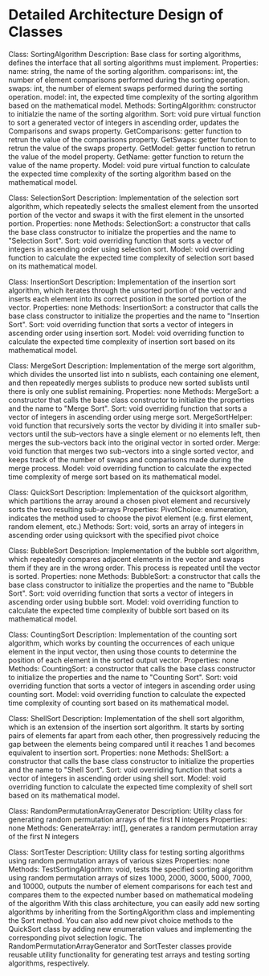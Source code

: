 # Detailed Architecture Design of Classes 

Class: SortingAlgorithm
Description: Base class for sorting algorithms, defines the interface that all sorting algorithms must implement.
Properties:
name: string, the name of the sorting algorithm. 
comparisons: int, the number of element comparisons performed during the sorting operation.
swaps: int, the number of element swaps performed during the sorting operation. 
model: int, the expected time complexity of the sorting algorithm based on the mathematical model. 
Methods:
SortingAlgorithm: constructor to initialzie the name of the sorting algorithm. 
Sort: void pure virtual function to sort a generated vector of integers in ascending order, updates the Comparisons and swaps property.
GetComparisons: getter function to retrun the value of the comparisons property. 
GetSwaps: getter function to retrun the value of the swaps property. 
GetModel: getter function to retrun the value of the model property.
GetName: getter function to return the value of the name property.
Model: void pure virtual function to calculate the expected time complexity of the sorting algorithm based on the mathematical model.  

Class: SelectionSort
Description: Implementation of the selection sort algorithm, which repeatedly selects the smallest element from the unsorted portion of the vector and swaps it with the first element in the unsorted portion. 
Properties: none
Methods:
SelectionSort: a constructor that calls the base class constructor to initialze the properties and the name to "Selection Sort". 
Sort: void overriding function that sorts a vector of integers in ascending order using selection sort. 
Model: void overriding function to calculate the expected time complexity of selection sort based on its mathematical model.

Class: InsertionSort
Description: Implementation of the insertion sort algorithm, which iterates through the unsorted portion of the vector and inserts each element into its correct position in the sorted portion of the vector.
Properties: none
Methods:
InsertionSort: a constructor that calls the base class constructor to initialize the properties and the name to "Insertion Sort".
Sort: void overriding function that sorts a vector of integers in ascending order using insertion sort.
Model: void overriding function to calculate the expected time complexity of insertion sort based on its mathematical model.

Class: MergeSort
Description: Implementation of the merge sort algorithm, which divides the unsorted list into n sublists, each containing one element, and then repeatedly merges sublists to produce new sorted sublists until there is only one sublist remaining. 
Properties: none
Methods:
MergeSort: a constructor that calls the base class constructor to initialize the properties and the name to "Merge Sort". 
Sort: void overriding function that sorts a vector of integers in ascending order using merge sort. 
MergeSortHelper: void function that recursively sorts the vector by dividing it into smaller sub-vectors until the sub-vectors have a single element or no elements left, then merges the sub-vectors back into the original vector in sorted order.
Merge: void function that merges two sub-vectors into a single sorted vector, and keeps track of the number of swaps and comparisons made during the merge process. 
Model: void overriding function to calculate the expected time complexity of merge sort based on its mathematical model.

Class: QuickSort
Description: Implementation of the quicksort algorithm, which partitions the array around a chosen pivot element and recursively sorts the two resulting sub-arrays
Properties:
PivotChoice: enumeration, indicates the method used to choose the pivot element (e.g. first element, random element, etc.)
Methods:
Sort: void, sorts an array of integers in ascending order using quicksort with the specified pivot choice


Class: BubbleSort
Description: Implementation of the bubble sort algorithm, which repeatedly compares adjacent elements in the vector and swaps them if they are in the wrong order. This process is repeated until the vector is sorted.
Properties: none
Methods:
BubbleSort: a constructor that calls the base class constructor to initialize the properties and the name to "Bubble Sort".
Sort: void overriding function that sorts a vector of integers in ascending order using bubble sort.
Model: void overriding function to calculate the expected time complexity of bubble sort based on its mathematical model.

Class: CountingSort
Description: Implementation of the counting sort algorithm, which works by counting the occurrences of each unique element in the input vector, then using those counts to determine the position of each element in the sorted output vector.
Properties: none
Methods:
CountingSort: a constructor that calls the base class constructor to initialize the properties and the name to "Counting Sort".
Sort: void overriding function that sorts a vector of integers in ascending order using counting sort.
Model: void overriding function to calculate the expected time complexity of counting sort based on its mathematical model.

Class: ShellSort
Description: Implementation of the shell sort algorithm, which is an extension of the insertion sort algorithm. It starts by sorting pairs of elements far apart from each other, then progressively reducing the gap between the elements being compared until it reaches 1 and becomes equivalent to insertion sort. 
Properties: none
Methods:
ShellSort: a constructor that calls the base class constructor to initialize the properties and the name to "Shell Sort". 
Sort: void overriding function that sorts a vector of integers in ascending order using shell sort. 
Model: void overriding function to calculate the expected time complexity of shell sort based on its mathematical model.



Class: RandomPermutationArrayGenerator
Description: Utility class for generating random permutation arrays of the first N integers
Properties: none
Methods:
GenerateArray: int[], generates a random permutation array of the first N integers

Class: SortTester
Description: Utility class for testing sorting algorithms using random permutation arrays of various sizes
Properties: none
Methods:
TestSortingAlgorithm: void, tests the specified sorting algorithm using random permutation arrays of sizes 1000, 2000, 3000, 5000, 7000, and 10000, outputs the number of element comparisons for each test and compares them to the expected number based on mathematical modeling of the algorithm
With this class architecture, you can easily add new sorting algorithms by inheriting from the SortingAlgorithm class and implementing the Sort method. You can also add new pivot choice methods to the QuickSort class by adding new enumeration values and implementing the corresponding pivot selection logic. The RandomPermutationArrayGenerator and SortTester classes provide reusable utility functionality for generating test arrays and testing sorting algorithms, respectively.
